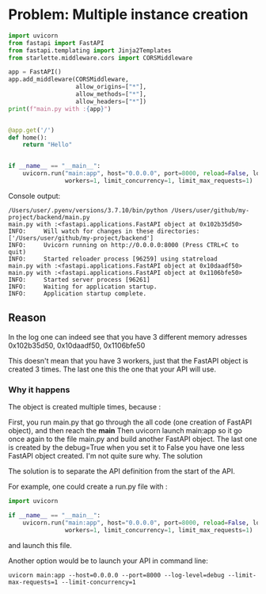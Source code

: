 # Problem: Multiple instance creation

```python
import uvicorn
from fastapi import FastAPI
from fastapi.templating import Jinja2Templates
from starlette.middleware.cors import CORSMiddleware

app = FastAPI()
app.add_middleware(CORSMiddleware,
                   allow_origins=["*"],
                   allow_methods=["*"],
                   allow_headers=["*"])
print(f"main.py with :{app}")


@app.get('/')
def home():
    return "Hello"


if __name__ == "__main__":
    uvicorn.run("main:app", host="0.0.0.0", port=8000, reload=False, log_level="debug", debug=True,
                workers=1, limit_concurrency=1, limit_max_requests=1)
```
Console output:

```
/Users/user/.pyenv/versions/3.7.10/bin/python /Users/user/github/my-project/backend/main.py
main.py with :<fastapi.applications.FastAPI object at 0x102b35d50>
INFO:     Will watch for changes in these directories: ['/Users/user/github/my-project/backend']
INFO:     Uvicorn running on http://0.0.0.0:8000 (Press CTRL+C to quit)
INFO:     Started reloader process [96259] using statreload
main.py with :<fastapi.applications.FastAPI object at 0x10daadf50>
main.py with :<fastapi.applications.FastAPI object at 0x1106bfe50>
INFO:     Started server process [96261]
INFO:     Waiting for application startup.
INFO:     Application startup complete.
```

## Reason

In the log one can indeed see that you have 3 different memory adresses 0x102b35d50, 0x10daadf50, 0x1106bfe50

This doesn't mean that you have 3 workers, just that the FastAPI object is created 3 times. The last one this the one that your API will use.

### Why it happens

The object is created multiple times, because :

First, you run main.py that go through the all code (one creation of FastAPI object), and then reach the __main__
Then uvicorn launch main:app so it go once again to the file main.py and build another FastAPI object.
The last one is created by the debug=True when you set it to False you have one less FastAPI object created. I'm not quite sure why.
The solution

The solution is to separate the API definition from the start of the API.

For example, one could create a run.py file with :

```python
import uvicorn

if __name__ == "__main__":
    uvicorn.run("main:app", host="0.0.0.0", port=8000, reload=False, log_level="debug", debug=True,
                workers=1, limit_concurrency=1, limit_max_requests=1)
```

and launch this file.

Another option would be to launch your API in command line:

```
uvicorn main:app --host=0.0.0.0 --port=8000 --log-level=debug --limit-max-requests=1 --limit-concurrency=1
```


